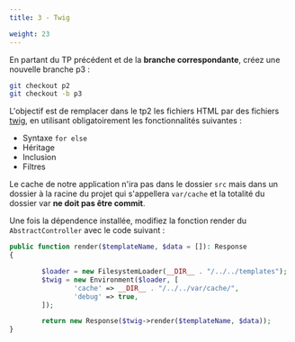 ```yaml
---
title: 3 - Twig

weight: 23
---
```


En partant du TP précédent et de la **branche correspondante**, créez une nouvelle branche p3 :

```bash
git checkout p2
git checkout -b p3
```

L'objectif est de remplacer dans le tp2 les fichiers HTML par des fichiers [twig](../courses/6-Twig.md), en utilisant obligatoirement les fonctionnalités suivantes : 
- Syntaxe `for else`
- Héritage
- Inclusion
- Filtres


Le cache de notre application n'ira pas dans le dossier `src` mais dans un dossier à la racine du projet qui s'appellera `var/cache` et la totalité du dossier var **ne doit pas être commit**.

Une fois la dépendence installée, modifiez la fonction render du `AbstractController` avec le code suivant :

```php
public function render($templateName, $data = []): Response
{

		$loader = new FilesystemLoader(__DIR__ . "/../../templates");
		$twig = new Environment($loader, [
				'cache' => __DIR__ . "/../../var/cache/",
				'debug' => true,
		]);

		return new Response($twig->render($templateName, $data));
}
```